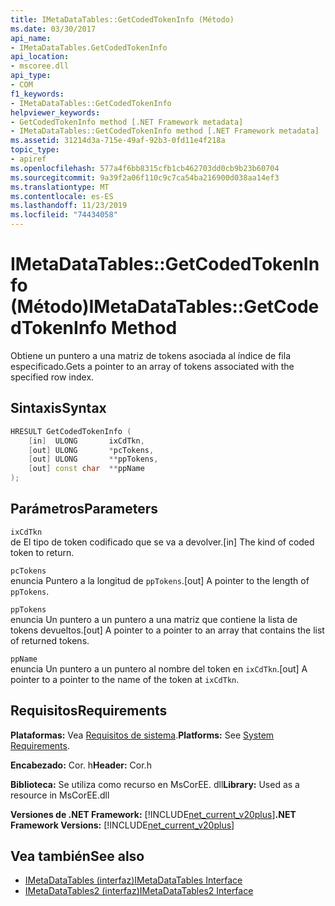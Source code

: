 ```yaml
---
title: IMetaDataTables::GetCodedTokenInfo (Método)
ms.date: 03/30/2017
api_name:
- IMetaDataTables.GetCodedTokenInfo
api_location:
- mscoree.dll
api_type:
- COM
f1_keywords:
- IMetaDataTables::GetCodedTokenInfo
helpviewer_keywords:
- GetCodedTokenInfo method [.NET Framework metadata]
- IMetaDataTables::GetCodedTokenInfo method [.NET Framework metadata]
ms.assetid: 31214d3a-715e-49af-92b3-0fd11e4f218a
topic_type:
- apiref
ms.openlocfilehash: 577a4f6bb8315cfb1cb462703dd0cb9b23b60704
ms.sourcegitcommit: 9a39f2a06f110c9c7ca54ba216900d038aa14ef3
ms.translationtype: MT
ms.contentlocale: es-ES
ms.lasthandoff: 11/23/2019
ms.locfileid: "74434058"
---
```

# <a name="imetadatatablesgetcodedtokeninfo-method"></a><span data-ttu-id="faed1-102">IMetaDataTables::GetCodedTokenInfo (Método)</span><span class="sxs-lookup"><span data-stu-id="faed1-102">IMetaDataTables::GetCodedTokenInfo Method</span></span>
<span data-ttu-id="faed1-103">Obtiene un puntero a una matriz de tokens asociada al índice de fila especificado.</span><span class="sxs-lookup"><span data-stu-id="faed1-103">Gets a pointer to an array of tokens associated with the specified row index.</span></span>  
  
## <a name="syntax"></a><span data-ttu-id="faed1-104">Sintaxis</span><span class="sxs-lookup"><span data-stu-id="faed1-104">Syntax</span></span>  
  
```cpp  
HRESULT GetCodedTokenInfo (   
    [in]  ULONG       ixCdTkn,  
    [out] ULONG       *pcTokens,  
    [out] ULONG       **ppTokens,  
    [out] const char  **ppName  
);  
```  
  
## <a name="parameters"></a><span data-ttu-id="faed1-105">Parámetros</span><span class="sxs-lookup"><span data-stu-id="faed1-105">Parameters</span></span>  
 `ixCdTkn`  
 <span data-ttu-id="faed1-106">de El tipo de token codificado que se va a devolver.</span><span class="sxs-lookup"><span data-stu-id="faed1-106">[in] The kind of coded token to return.</span></span>  
  
 `pcTokens`  
 <span data-ttu-id="faed1-107">enuncia Puntero a la longitud de `ppTokens`.</span><span class="sxs-lookup"><span data-stu-id="faed1-107">[out] A pointer to the length of `ppTokens`.</span></span>  
  
 `ppTokens`  
 <span data-ttu-id="faed1-108">enuncia Un puntero a un puntero a una matriz que contiene la lista de tokens devueltos.</span><span class="sxs-lookup"><span data-stu-id="faed1-108">[out] A pointer to a pointer to an array that contains the list of returned tokens.</span></span>  
  
 `ppName`  
 <span data-ttu-id="faed1-109">enuncia Un puntero a un puntero al nombre del token en `ixCdTkn`.</span><span class="sxs-lookup"><span data-stu-id="faed1-109">[out] A pointer to a pointer to the name of the token at `ixCdTkn`.</span></span>  
  
## <a name="requirements"></a><span data-ttu-id="faed1-110">Requisitos</span><span class="sxs-lookup"><span data-stu-id="faed1-110">Requirements</span></span>  
 <span data-ttu-id="faed1-111">**Plataformas:** Vea [Requisitos de sistema](../../../../docs/framework/get-started/system-requirements.md).</span><span class="sxs-lookup"><span data-stu-id="faed1-111">**Platforms:** See [System Requirements](../../../../docs/framework/get-started/system-requirements.md).</span></span>  
  
 <span data-ttu-id="faed1-112">**Encabezado:** Cor. h</span><span class="sxs-lookup"><span data-stu-id="faed1-112">**Header:** Cor.h</span></span>  
  
 <span data-ttu-id="faed1-113">**Biblioteca:** Se utiliza como recurso en MsCorEE. dll</span><span class="sxs-lookup"><span data-stu-id="faed1-113">**Library:** Used as a resource in MsCorEE.dll</span></span>  
  
 <span data-ttu-id="faed1-114">**Versiones de .NET Framework:** [!INCLUDE[net_current_v20plus](../../../../includes/net-current-v20plus-md.md)]</span><span class="sxs-lookup"><span data-stu-id="faed1-114">**.NET Framework Versions:** [!INCLUDE[net_current_v20plus](../../../../includes/net-current-v20plus-md.md)]</span></span>  
  
## <a name="see-also"></a><span data-ttu-id="faed1-115">Vea también</span><span class="sxs-lookup"><span data-stu-id="faed1-115">See also</span></span>

- [<span data-ttu-id="faed1-116">IMetaDataTables (interfaz)</span><span class="sxs-lookup"><span data-stu-id="faed1-116">IMetaDataTables Interface</span></span>](../../../../docs/framework/unmanaged-api/metadata/imetadatatables-interface.md)
- [<span data-ttu-id="faed1-117">IMetaDataTables2 (interfaz)</span><span class="sxs-lookup"><span data-stu-id="faed1-117">IMetaDataTables2 Interface</span></span>](../../../../docs/framework/unmanaged-api/metadata/imetadatatables2-interface.md)
